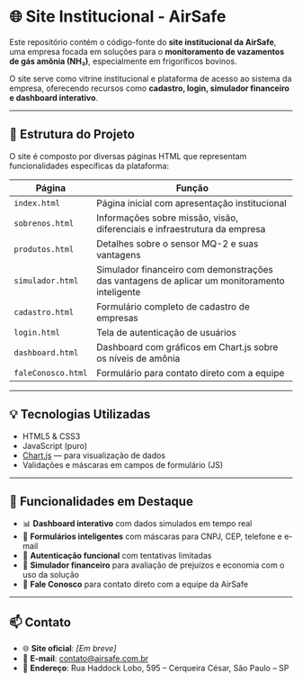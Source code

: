 # 🌐 Site Institucional - AirSafe

Este repositório contém o código-fonte do **site institucional da AirSafe**, uma empresa focada em soluções para o **monitoramento de vazamentos de gás amônia (NH₃)**, especialmente em frigoríficos bovinos.

O site serve como vitrine institucional e plataforma de acesso ao sistema da empresa, oferecendo recursos como **cadastro, login, simulador financeiro e dashboard interativo**.

---

## 📁 Estrutura do Projeto

O site é composto por diversas páginas HTML que representam funcionalidades específicas da plataforma:

| Página              | Função                                                                                       |
|---------------------|----------------------------------------------------------------------------------------------|
| `index.html`        | Página inicial com apresentação institucional                                                |
| `sobrenos.html`     | Informações sobre missão, visão, diferenciais e infraestrutura da empresa                    |
| `produtos.html`     | Detalhes sobre o sensor MQ-2 e suas vantagens                                                |
| `simulador.html`    | Simulador financeiro com demonstrações das vantagens de aplicar um monitoramento inteligente |
| `cadastro.html`     | Formulário completo de cadastro de empresas                                                  |
| `login.html`        | Tela de autenticação de usuários                                                             |
| `dashboard.html`    | Dashboard com gráficos em Chart.js sobre os níveis de amônia                                 |
| `faleConosco.html`  | Formulário para contato direto com a equipe                                                  |

---

## 💡 Tecnologias Utilizadas

- HTML5 & CSS3  
- JavaScript (puro)  
- [Chart.js](https://www.chartjs.org/) — para visualização de dados  
- Validações e máscaras em campos de formulário (JS)  

---

## 🧪 Funcionalidades em Destaque

- 📊 **Dashboard interativo** com dados simulados em tempo real  
- 🧠 **Formulários inteligentes** com máscaras para CNPJ, CEP, telefone e e-mail  
- 🔐 **Autenticação funcional** com tentativas limitadas  
- 🧮 **Simulador financeiro** para avaliação de prejuízos e economia com o uso da solução  
- 📩 **Fale Conosco** para contato direto com a equipe da AirSafe  

---

## 📫 Contato

- 🌐 **Site oficial**: _[Em breve]_  
- 📧 **E-mail**: contato@airsafe.com.br  
- 🏢 **Endereço**: Rua Haddock Lobo, 595 – Cerqueira César, São Paulo – SP  
